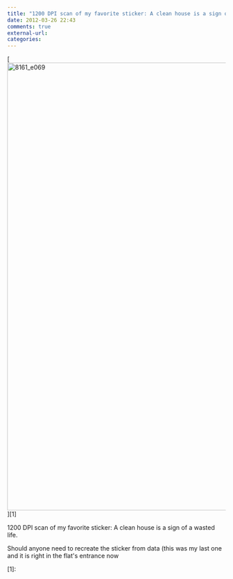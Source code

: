 ```yaml
---
title: "1200 DPI scan of my favorite sticker: A clean house is a sign of a wasted life. "
date: 2012-03-26 22:43
comments: true
external-url:
categories:
---
```

[<img src="http://1.asset.soup.io/asset/3030/8161_e069.jpeg" width="1395" height="1033" alt="8161_e069" />][1]

1200 DPI scan of my favorite sticker: A clean house is a sign of a wasted life.   
  
Should anyone need to recreate the sticker from data (this was my last one and it is right in the flat's entrance now

  [1]:

